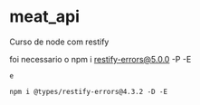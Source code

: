 # meat_api
Curso de node com restify

foi necessario o
    npm i restify-errors@5.0.0 -P -E

    e

    npm i @types/restify-errors@4.3.2 -D -E